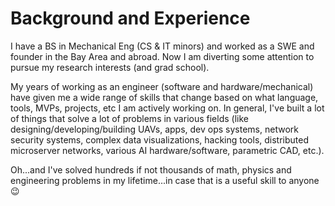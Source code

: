 # Background and Experience

I have a BS in Mechanical Eng (CS & IT minors) and worked as a SWE and founder in the Bay Area and abroad. Now I am diverting some attention to pursue my research interests (and grad school).

My years of working as an engineer (software and hardware/mechanical) have given me a wide range of skills that change based on what language, tools, MVPs, projects, etc I am actively working on. In general, I've built a lot of things that solve a lot of problems in various fields (like designing/developing/building UAVs, apps, dev ops systems, network security systems, complex data visualizations, hacking tools, distributed microserver networks, various AI hardware/software, parametric CAD, etc.).

Oh...and I've solved hundreds if not thousands of math, physics and engineering problems in my lifetime...in case that is a useful skill to anyone 😉
